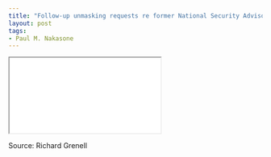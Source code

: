 ```yaml
---
title: "Follow-up unmasking requests re former National Security Advisor [Michael Flynn]"
layout: post
tags:
- Paul M. Nakasone
---
```


<iframe class="pdf" src="/assets/2020-05-13-ODNI-to-CEG-RHJ-Unmasking.pdf"></iframe>

Source: Richard Grenell
